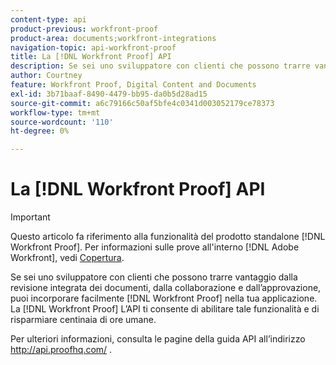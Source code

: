 ```yaml
---
content-type: api
product-previous: workfront-proof
product-area: documents;workfront-integrations
navigation-topic: api-workfront-proof
title: La [!DNL Workfront Proof] API
description: Se sei uno sviluppatore con clienti che possono trarre vantaggio dalla revisione integrata dei documenti, dalla collaborazione e dall’approvazione, puoi incorporare facilmente [!DNL Workfront Proof] nella tua applicazione. La [!DNL Workfront Proof] L’API ti consente di abilitare tale funzionalità e di risparmiare centinaia di ore umane.
author: Courtney
feature: Workfront Proof, Digital Content and Documents
exl-id: 3b71baaf-8490-4479-bb95-da0b5d28ad15
source-git-commit: a6c79166c50af5bfe4c0341d003052179ce78373
workflow-type: tm+mt
source-wordcount: '110'
ht-degree: 0%

---
```


# La [!DNL Workfront Proof] API

>[!IMPORTANT]
>
>Questo articolo fa riferimento alla funzionalità del prodotto standalone [!DNL Workfront Proof]. Per informazioni sulle prove all&#39;interno [!DNL Adobe Workfront], vedi [Copertura](../../../review-and-approve-work/proofing/proofing.md).

Se sei uno sviluppatore con clienti che possono trarre vantaggio dalla revisione integrata dei documenti, dalla collaborazione e dall’approvazione, puoi incorporare facilmente [!DNL Workfront Proof] nella tua applicazione. La [!DNL Workfront Proof] L’API ti consente di abilitare tale funzionalità e di risparmiare centinaia di ore umane.

Per ulteriori informazioni, consulta le pagine della guida API all’indirizzo http://api.proofhq.com/ .

